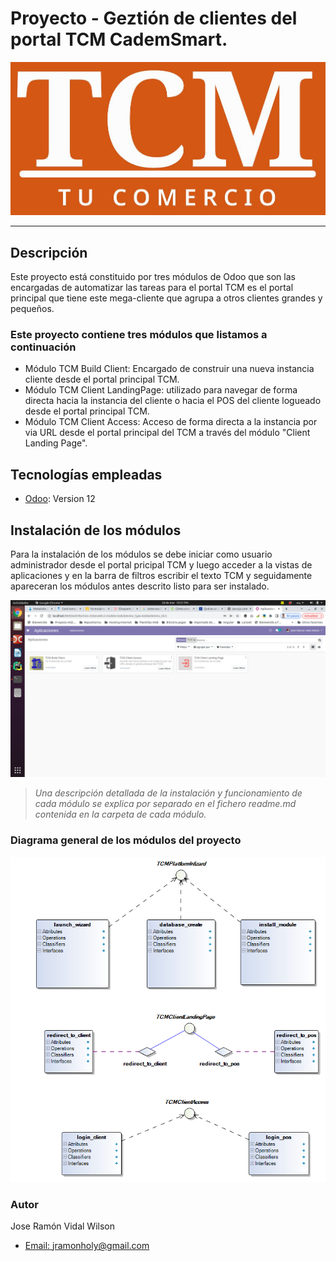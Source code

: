 # Proyecto - Geztión de clientes del portal TCM CademSmart.
![Image text](resources/logo.png)
***

## Descripción

Este proyecto está constituido por tres módulos de Odoo que son las encargadas de automatizar las tareas 
para el portal TCM es el portal principal que tiene este mega-cliente que agrupa a otros clientes grandes y pequeños.


### Este proyecto contiene tres módulos que listamos a continuación

- Módulo TCM Build Client: Encargado de construir una nueva instancia cliente desde el portal principal TCM.
- Módulo TCM Client LandingPage: utilizado para navegar de forma directa hacia la instancia del cliente o hacia el POS del cliente logueado 
desde el portal principal TCM.
- Módulo TCM Client Access: Acceso de forma directa a la instancia por via URL desde el portal principal del TCM a través del módulo "Client Landing Page".


## Tecnologías empleadas

* [Odoo](https://www.odoo.com): Version 12 

## Instalación de los módulos

Para la instalación de los módulos se debe iniciar como usuario administrador desde el portal pricipal TCM
y luego acceder a la vistas de aplicaciones y en la barra de filtros escribir el texto TCM y seguidamente 
apareceran los módulos antes descrito listo para ser instalado.

![Image text](resources/odoo_apps.png)


>*Una descripción detallada de la instalación y funcionamiento de cada módulo se explica por separado 
en el fichero readme.md contenida en la carpeta de cada módulo.*


### Diagrama general de los módulos del proyecto
![Image text](resources/uml_diagram.png) 


### Autor
Jose Ramón Vidal Wilson
- [Email: jramonholy@gmail.com](mailto:jramonholy@gmail.com?subject=Hi% "Hi!")

